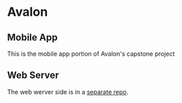 # Avalon
## Mobile App
This is the mobile app portion of Avalon's capstone project

## Web Server
The web werver side is in a [separate repo](https://github.com/UCO-CS-Capstone/avalon_web).
